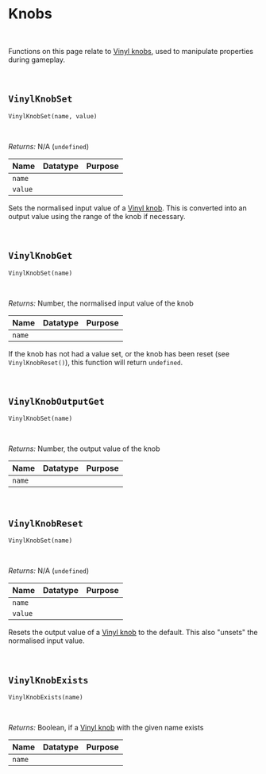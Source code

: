 # Knobs

&nbsp;

Functions on this page relate to [Vinyl knobs](Terminology), used to manipulate properties during gameplay.

&nbsp;

## `VinylKnobSet`

`VinylKnobSet(name, value)`

&nbsp;

*Returns:* N/A (`undefined`)

|Name     |Datatype|Purpose                                           |
|---------|--------|--------------------------------------------------|
|`name`   |        |                                                  |
|`value`  |        |                                                  |

Sets the normalised input value of a [Vinyl knob](Terminology). This is converted into an output value using the range of the knob if necessary.

&nbsp;

## `VinylKnobGet`

`VinylKnobSet(name)`

&nbsp;

*Returns:* Number, the normalised input value of the knob

|Name     |Datatype|Purpose                                           |
|---------|--------|--------------------------------------------------|
|`name`   |        |                                                  |

If the knob has not had a value set, or the knob has been reset (see `VinylKnobReset()`), this function will return `undefined`.

&nbsp;

## `VinylKnobOutputGet`

`VinylKnobSet(name)`

&nbsp;

*Returns:* Number, the output value of the knob

|Name     |Datatype|Purpose                                           |
|---------|--------|--------------------------------------------------|
|`name`   |        |                                                  |

&nbsp;

## `VinylKnobReset`

`VinylKnobSet(name)`

&nbsp;

*Returns:* N/A (`undefined`)

|Name     |Datatype|Purpose                                           |
|---------|--------|--------------------------------------------------|
|`name`   |        |                                                  |
|`value`  |        |                                                  |

Resets the output value of a [Vinyl knob](Terminology) to the default. This also "unsets" the normalised input value.

&nbsp;

## `VinylKnobExists`

`VinylKnobExists(name)`

&nbsp;

*Returns:* Boolean, if a [Vinyl knob](Terminology) with the given name exists

|Name     |Datatype|Purpose                                           |
|---------|--------|--------------------------------------------------|
|`name`   |        |                                                  |